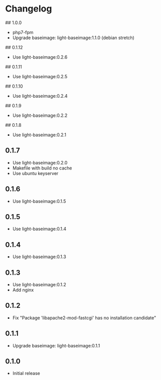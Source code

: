 # Changelog

## 1.0.0
  - php7-fpm 
  - Upgrade baseimage: light-baseimage:1.1.0 (debian stretch)

## 0.1.12
  - Use light-baseimage:0.2.6

## 0.1.11
  - Use light-baseimage:0.2.5

## 0.1.10
  - Use light-baseimage:0.2.4

## 0.1.9
  - Use light-baseimage:0.2.2

## 0.1.8
  - Use light-baseimage:0.2.1

## 0.1.7
  - Use light-baseimage:0.2.0
  - Makefile with build no cache
  - Use ubuntu keyserver

## 0.1.6
  - Use light-baseimage:0.1.5

## 0.1.5
  - Use light-baseimage:0.1.4

## 0.1.4
  - Use light-baseimage:0.1.3

## 0.1.3
  - Use light-baseimage:0.1.2
  - Add nginx

## 0.1.2
  - Fix "Package 'libapache2-mod-fastcgi' has no installation candidate"

## 0.1.1
  - Upgrade baseimage: light-baseimage:0.1.1

## 0.1.0
  - Initial release
